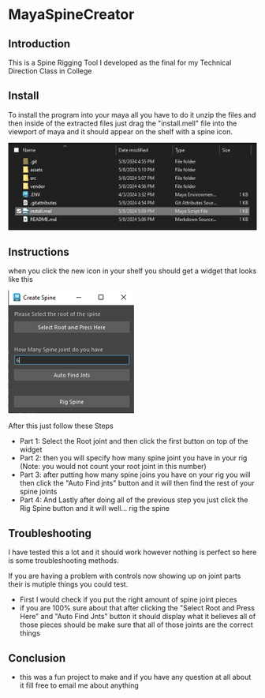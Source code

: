 # MayaSpineCreator
## Introduction
This is a Spine Rigging Tool I developed as the final for my Technical Direction Class in College
## Install
To install the program into your maya all you have to do it unzip the files and then inside of the extracted files just drag the "install.mell" file into the viewport of maya and it should appear on the shelf with a spine icon.

<img src = assets/DirectoryImage.png>

## Instructions
when you click the new icon in your shelf you should get a widget that looks like this

<img src = assets/CreateSpineWidget.png> 

After this just follow these Steps

* Part 1: Select the Root joint and then click the first button on top of the widget
* Part 2: then you will specify how many spine joint you have in your rig (Note: you would not count your root joint in this number)
* Part 3: after putting how many spine joins you have on your rig you will then click the "Auto Find jnts" button and it will then find the rest of your spine joints
* Part 4: And Lastly after doing all of the previous step you just click the Rig Spine button and it will well... rig the spine

## Troubleshooting
I have tested this a lot and it should work however nothing is perfect so here is some troubleshooting methods.

If you are having a problem with controls now showing up on joint parts their is mutiple things you could test.
* First I would check if you put the right amount of spine joint pieces
* if you are 100% sure about that after clicking the "Select Root and Press Here" and "Auto Find Jnts" button it should display what it believes all of those pieces should be make sure that all of those joints are the correct things

## Conclusion
* this was a fun project to make and if you have any question at all about it fill free to email me about anything
